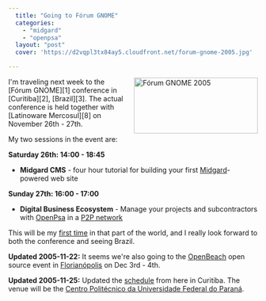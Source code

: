 ```yaml
---
  title: "Going to Fórum GNOME"
  categories: 
    - "midgard"
    - "openpsa"
  layout: "post"
  cover: 'https://d2vqpl3tx84ay5.cloudfront.net/forum-gnome-2005.jpg'

---
```

<img src="https://d2vqpl3tx84ay5.cloudfront.net/forum-gnome-2005.jpg" border="0" height="113" width="250" alt="Fórum GNOME 2005" style="margin-left: 10px;" align="right" />
I'm traveling next week to the [Fórum GNOME][1] conference in [Curitiba][2], [Brazil][3]. The actual conference is held together with [Latinoware Mercosul][8] on November 26th - 27th.

My two sessions in the event are:

__Saturday 26th: 14:00 - 18:45__

* __Midgard CMS__ - four hour tutorial for building your first [Midgard][6]-powered web site

__Sunday 27th: 16:00 - 17:00__

* __Digital Business Ecosystem__ - Manage your projects and subcontractors with [OpenPsa][5] in a [P2P network][4]

This will be my [first time][7] in that part of the world, and I really look forward to both the conference and seeing Brazil.

__Updated 2005-11-22:__ It seems we're also going to the [OpenBeach][9] open source event in [Florianópolis][10] on Dec 3rd - 4th.

__Updated 2005-11-25:__ Updated the [schedule][11] from here in Curitiba. The venue will be the [Centro Politécnico da Universidade Federal do Paraná][12].

[1]: http://www.forumgnome.com.br/
[2]: http://en.wikipedia.org/wiki/Curitiba
[3]: http://en.wikipedia.org/wiki/Brazil
[4]: http://www.digitalecosystem.org/
[5]: http://www.openpsa.org/
[6]: http://www.midgard-project.org/
[7]: http://www.world66.com/world/member/bergie
[8]: http://www.latinoware.org/mercosul/modules/wfchannel/
[9]: http://www.openbeach.org.br/current/
[10]: http://en.wikipedia.org/wiki/Florianopolis
[11]: http://www.forumgnome.com.br/programacao/
[12]: http://webgeo.pr.gov.br/mapserver/latinoware/
